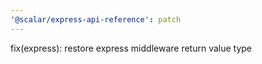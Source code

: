 ```yaml
---
'@scalar/express-api-reference': patch
---
```


fix(express): restore express middleware return value type
